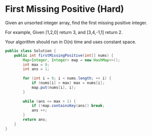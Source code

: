 # First Missing Positive (Hard)

Given an unsorted integer array, find the first missing positive integer.

For example,
Given [1,2,0] return 3,
and [3,4,-1,1] return 2.

Your algorithm should run in O(n) time and uses constant space.

```java
public class Solution {
    public int firstMissingPositive(int[] nums) {
        Map<Integer, Integer> map = new HashMap<>();
        int max = 0;
        int ans = 1;
        
        for (int i = 0; i < nums.length; ++ i) {
            if (nums[i] > max) max = nums[i];
            map.put(nums[i], i);
        }
        
        while (ans <= max + 1) {
            if (!map.containsKey(ans)) break;
            ans ++;
        }
        return ans;
    }
}
```
